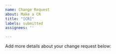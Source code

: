 ```yaml
---
name: Change Request
about: Make a CR
title: "[CR]"
labels: submitted
assignees: ''

---
```


Add more details about your change request below:
